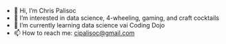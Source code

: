 - 👋 Hi, I’m Chris Palisoc
- 👀 I’m interested in data science, 4-wheeling, gaming, and craft cocktails
- 🌱 I’m currently learning data science vai Coding Dojo
- 📫 How to reach me: cipalisoc@gmail.com

<!---
cipalisoc/cipalisoc is a ✨ special ✨ repository because its `README.md` (this file) appears on your GitHub profile.
You can click the Preview link to take a look at your changes.
--->
